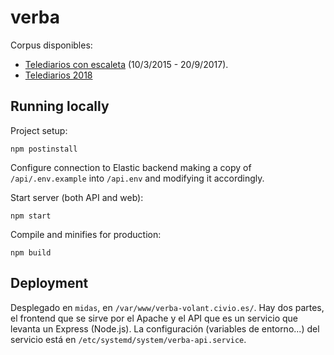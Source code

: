 # verba

Corpus disponibles:
 - [Telediarios con escaleta](https://s3.eu-west-3.amazonaws.com/verba-test.civio.es/Corpus-Telediarios-con-escaleta.zip) (10/3/2015 - 20/9/2017).
 - [Telediarios 2018](https://s3.eu-west-3.amazonaws.com/verba-test.civio.es/Corpus-Telediarios-2018.zip)


## Running locally

Project setup:

```
npm postinstall
```

Configure connection to Elastic backend making a copy of `/api/.env.example` into `/api.env` and modifying it accordingly.

Start server (both API and web):

```
npm start
```

Compile and minifies for production:

```
npm build
```


## Deployment

Desplegado en `midas`, en `/var/www/verba-volant.civio.es/`. Hay dos partes, el frontend que se sirve por el Apache y el API que es un servicio que levanta un Express (Node.js). La configuración (variables de entorno...) del servicio está en `/etc/systemd/system/verba-api.service`.
